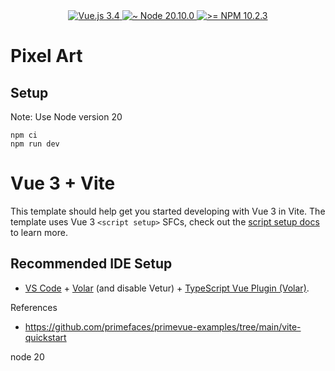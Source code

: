 <div align="center">

  <a href="https://vuejs.org/">
    <img src="https://img.shields.io/badge/vue.js-3.4-blue.svg" alt="Vue.js 3.4">
  </a>
  <a href="https://nodejs.org/en/">
    <img src="https://img.shields.io/badge/node-~20.10.0-blue" alt="~ Node 20.10.0">
  </a>
  <a href="https://docs.npmjs.com/">
    <img src="https://img.shields.io/badge/npm->= 10.2.3-blue" alt=">= NPM 10.2.3">
  </a>
</div>

# Pixel Art

## Setup

Note: Use Node version 20
```
npm ci
npm run dev

```
# Vue 3 + Vite

This template should help get you started developing with Vue 3 in Vite. The template uses Vue 3 `<script setup>` SFCs, check out the [script setup docs](https://v3.vuejs.org/api/sfc-script-setup.html#sfc-script-setup) to learn more.

## Recommended IDE Setup

- [VS Code](https://code.visualstudio.com/) + [Volar](https://marketplace.visualstudio.com/items?itemName=Vue.volar) (and disable Vetur) + [TypeScript Vue Plugin (Volar)](https://marketplace.visualstudio.com/items?itemName=Vue.vscode-typescript-vue-plugin).


References
- https://github.com/primefaces/primevue-examples/tree/main/vite-quickstart


node 20
